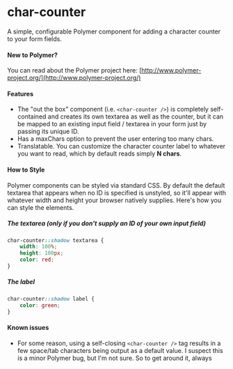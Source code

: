 # char-counter

A simple, configurable Polymer component for adding a character counter to your form fields.

#### New to Polymer?

You can read about the Polymer project here:
[http://www.polymer-project.org/](http://www.polymer-project.org/)

#### Features

- The "out the box" component (i.e. `<char-counter />`) is completely self-contained and creates its own textarea as well as the counter, but it
can be mapped to an existing input field / textarea in your form just by passing its unique ID.
- Has a maxChars option to prevent the user entering too many chars.
- Translatable. You can customize the character counter label to whatever you want to read, which by default reads
simply **N chars**.


#### How to Style

Polymer components can be styled via standard CSS. By default the default textarea that appears when no ID is specified
is unstyled, so it'll appear with whatever width and height your browser natively supplies. Here's how you can style
the elements.

##### The textarea (only if you don't supply an ID of your own input field)

```css
char-counter::shadow textarea {
	width: 100%;
	height: 100px;
	color: red;
}
```

##### The label

```css
char-counter::shadow label {
	color: green;
}
```


#### Known issues

- For some reason, using a self-closing `<char-counter />` tag results in a few space/tab characters being output as
a default value. I suspect this is a minor Polymer bug, but I'm not sure. So to get around it, always